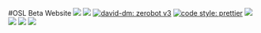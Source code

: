 #OSL Beta Website
[![](https://img.shields.io/codeclimate/issues/thisisabdus/zeroBot-v3.0.svg)](https://codeclimate.com/github/thisisabdus/zeroBot-v3.0/issues)
[![](https://img.shields.io/codeclimate/maintainability-percentage/thisisabdus/zeroBot-v3.0.svg)](https://codeclimate.com/github/thisisabdus/zeroBot-v3.0)
[![david-dm: zerobot v3](https://david-dm.org/MattCSmith/zerobot-v3.0.svg)](https://david-dm.org/MattCSmith/zerobot-v3.0)
[![code style: prettier](https://img.shields.io/badge/code_style-prettier-ff69b4.svg?style=flat-square)](https://github.com/prettier/prettier)
[![](https://img.shields.io/github/repo-size/MattCSmith/zeroBot-v3.0.svg)](https://github.com/MattCSmith/zeroBot-v3.0)
[![](https://img.shields.io/github/issues-raw/MattCSmith/zeroBot-v3.0.svg)](https://github.com//MattCSmith/zeroBot-v3.0/issues)
[![](https://img.shields.io/github/issues-pr/MattCSmith/zeroBot-v3.0.svg)](https://github.com/MattCSmith/zeroBot-v3.0/pulls)
[![](https://img.shields.io/github/issues-pr-closed/MattCSmith/zeroBot-v3.0.svg)](https://github.com/MattCSmith/zeroBot-v3.0/pulls)
